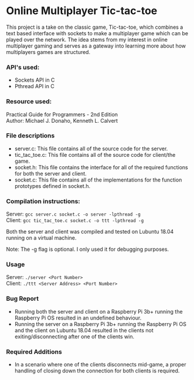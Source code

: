 # Online Multiplayer Tic-tac-toe
This project is a take on the classic game, Tic-tac-toe, which combines a text based interface
with sockets to make a multiplayer game which can be played over the network. The idea stems
from my interest in online multiplayer gaming and serves as a gateway into learning more about
how multiplayers games are structured.

### API's used:
- Sockets API in C  
- Pthread API in C  

### Resource used:
Practical Guide for Programmers - 2nd Edition  
Author: Michael J. Donaho, Kenneth L. Calvert
  
### File descriptions
- server.c: This file contains all of the source code for the server.
- tic_tac_toe.c: This file contains all of the source code for client/the game.
- socket.h: This file contains the interface for all of the required functions for both the server and client.
- socket.c: This file contains all of the implementations for the function prototypes defined in socket.h.

### Compilation instructions:
Server: ```gcc server.c socket.c -o server -lpthread -g```  
Client: ```gcc tic_tac_toe.c socket.c -o ttt -lpthread -g```  

Both the server and client was compiled and tested on Lubuntu 18.04 running on a virtual machine.

Note: The -g flag is optional. I only used it for debugging purposes.  

### Usage
Server: `./server <Port Number>`   
Client: `./ttt <Server Address> <Port Number>`
  
### Bug Report 
- Running both the server and client on a Raspberry Pi 3b+ running the Raspberry Pi OS resulted in an undefined behaviour.
- Running the server on a Raspberry Pi 3b+ running the Raspberry Pi OS and the client on Lubuntu 18.04 resulted in the clients
not exiting/disconnecting after one of the clients win.

### Required Additions
- In a scenario where one of the clients disconnects mid-game, a proper handling of closing down the connection for both clients
is required.
